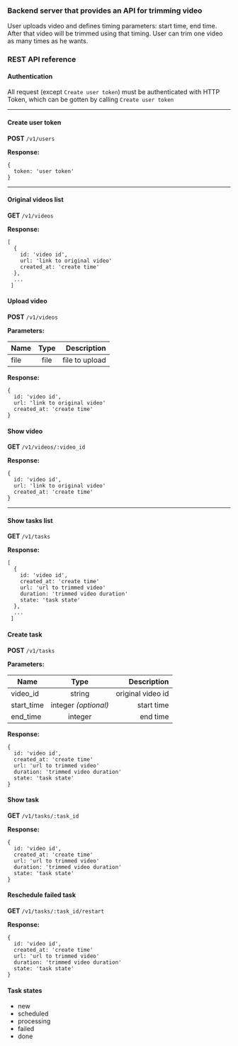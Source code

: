 ### Backend server that provides an API for trimming video

User uploads video and defines timing parameters: start time, end time. After that video will be trimmed using that timing.
User can trim one video as many times as he wants. 

### REST API reference

#### Authentication

All request (except `Create user token`) must be authenticated with HTTP Token, which can be gotten by calling 
`Create user token`  
___

#### Create user token
**POST** `/v1/users`

**Response:**

 ```
 { 
   token: 'user token'  
 }
 ```
___

#### Original videos list

**GET** `/v1/videos`

**Response:**  

```
[
  { 
    id: 'video id',  
    url: 'link to original video'
    created_at: 'create time'
  },
  ...
 ]
```

#### Upload video
**POST** `/v1/videos`

**Parameters:**

| Name      | Type          | Description     |
| --------- |:-------------:| ---------------:|
| file      | file          | file to upload  | 

**Response:**

 ```
 { 
   id: 'video id',  
   url: 'link to original video'
   created_at: 'create time'
 }
 ```

#### Show video
**GET** `/v1/videos/:video_id`

**Response:**

 ```
 { 
   id: 'video id',  
   url: 'link to original video'
   created_at: 'create time'
 }
 ```
___
 
#### Show tasks list
  
**GET** `/v1/tasks`

**Response:**  

```
[
  { 
    id: 'video id',  
    created_at: 'create time'
    url: 'url to trimmed video'
    duration: 'trimmed video duration'
    state: 'task state'
  },
  ...
 ]
```

#### Create task
**POST** `/v1/tasks`

**Parameters:**

| Name          | Type                | Description         |
| ------------- |:-------------------:| -------------------:|
| video_id      | string              | original video id   |
| start_time    | integer _(optional)_| start time          |
| end_time      | integer             | end time            |

**Response:**

```
{ 
  id: 'video id',  
  created_at: 'create time'
  url: 'url to trimmed video'
  duration: 'trimmed video duration'
  state: 'task state'
}
```
 
 #### Show task
 **GET** `/v1/tasks/:task_id`
 
 **Response:**
 
```
{ 
  id: 'video id',  
  created_at: 'create time'
  url: 'url to trimmed video'
  duration: 'trimmed video duration'
  state: 'task state'
}
```

#### Reschedule failed task
**GET** `/v1/tasks/:task_id/restart`
 
**Response:**
 
```
{ 
  id: 'video id',  
  created_at: 'create time'
  url: 'url to trimmed video'
  duration: 'trimmed video duration'
  state: 'task state'
}
```

#### Task states

+ new
+ scheduled
+ processing
+ failed
+ done



